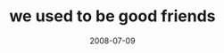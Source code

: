 ---
layout: base.njk
title : 'we used to be good friends' 
view_title : 'we used to be good friends' 
year : '2008' 
date : '2008-07-09' 
img_file : '/drawing/weusedtobegoodfriends.jpg' 
html_file : 'weusedtobegoodfriends' 
next_html : 'imafraidofflying.html' 
year_order : '304' 
permalink : "title/{{html_file}}.html"
---